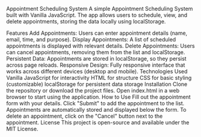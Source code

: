 Appointment Scheduling System
A simple Appointment Scheduling System built with Vanilla JavaScript. The app allows users to schedule, view, and delete appointments, storing the data locally using localStorage.

Features
Add Appointments: Users can enter appointment details (name, email, time, and purpose).
Display Appointments: A list of scheduled appointments is displayed with relevant details.
Delete Appointments: Users can cancel appointments, removing them from the list and localStorage.
Persistent Data: Appointments are stored in localStorage, so they persist across page reloads.
Responsive Design: Fully responsive interface that works across different devices (desktop and mobile).
Technologies Used
Vanilla JavaScript for interactivity
HTML for structure
CSS for basic styling (customizable)
localStorage for persistent data storage
Installation
Clone the repository or download the project files.
Open index.html in a web browser to start using the application.
How to Use
Fill out the appointment form with your details.
Click "Submit" to add the appointment to the list.
Appointments are automatically stored and displayed below the form.
To delete an appointment, click on the "Cancel" button next to the appointment.
License
This project is open-source and available under the MIT License.
